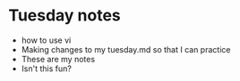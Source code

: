 # Tuesday notes
* how to use vi
* Making changes to my tuesday.md so that I can practice
* These are my notes
* Isn't this fun?
